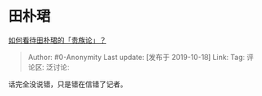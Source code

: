 # 田朴珺
[如何看待田朴珺的「贵族论」？](https://www.zhihu.com/question/347510965/answer/861700110)

> Author: #0-Anonymity
> Last update: [发布于 2019-10-18]
> Link:
> Tag:
> 评论区:
> 泛讨论:

话完全没说错，只是错在信错了记者。
